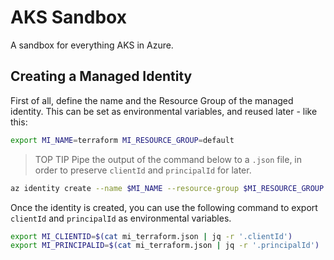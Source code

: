 # AKS Sandbox

A sandbox for everything AKS in Azure.

## Creating a Managed Identity

First of all, define the name and the Resource Group of the managed identity. This can be set as environmental variables, and reused later - like this:

```bash
export MI_NAME=terraform MI_RESOURCE_GROUP=default
```

> TOP TIP
> Pipe the output of the command below to a `.json` file, in order to preserve `clientId` and `principalId` for later.

```bash
az identity create --name $MI_NAME --resource-group $MI_RESOURCE_GROUP > mi_terraform.json
```

Once the identity is created, you can use the following command to export `clientId` and `principalId` as environmental variables.

```bash
export MI_CLIENTID=$(cat mi_terraform.json | jq -r '.clientId')
export MI_PRINCIPALID=$(cat mi_terraform.json | jq -r '.principalId')
```

